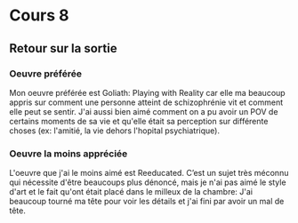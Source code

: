 # Cours 8
## Retour sur la sortie

### Oeuvre préférée
Mon oeuvre préférée est Goliath: Playing with Reality car elle ma beaucoup appris sur comment une personne atteint de schizophrénie vit et comment elle peut se sentir. J'ai aussi bien aimé comment on a pu avoir un POV de certains moments de sa vie et qu'elle était sa perception sur différente choses (ex: l'amitié, la vie dehors l'hopital psychiatrique). 

### Oeuvre la moins appréciée
L'oeuvre que j'ai le moins aimé est Reeducated. C’est un sujet très méconnu qui nécessite d'être beaucoups plus dénoncé, mais je n'ai pas aimé le style d'art et le fait qu'ont était placé dans le milleux de la chambre: J'ai beaucoup tourné ma tête pour voir les détails et j'ai fini par avoir un mal de tête.

